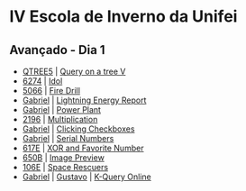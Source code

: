 # IV Escola de Inverno da Unifei

## Avançado - Dia 1
- [QTREE5]() | [Query on a tree V](http://www.spoj.com/problems/QTREE5/)
- [6274]() | [Idol](https://icpcarchive.ecs.baylor.edu/index.php?option=onlinejudge&page=show_problem&problem=4285)
- [5066]() | [Fire Drill](https://icpcarchive.ecs.baylor.edu/index.php?option=onlinejudge&page=show_problem&problem=3067)
- [Gabriel](5061-Gabriel.cpp) | [Lightning Energy Report](https://icpcarchive.ecs.baylor.edu/index.php?option=onlinejudge&page=show_problem&problem=3062)
- [Gabriel](6437-Gabriel.cpp) | [Power Plant](https://icpcarchive.ecs.baylor.edu/index.php?option=onlinejudge&page=show_problem&problem=4448)
- [2196]() | [Multiplication](https://icpcarchive.ecs.baylor.edu/index.php?option=onlinejudge&page=show_problem&problem=197)
- [Gabriel](4205-Gabriel.cpp) | [Clicking Checkboxes](https://icpcarchive.ecs.baylor.edu/index.php?option=onlinejudge&page=show_problem&problem=2206)
- [Gabriel](5064-Gabriel.cpp) | [Serial Numbers](https://icpcarchive.ecs.baylor.edu/index.php?option=onlinejudge&page=show_problem&problem=3065)
- [617E]() | [XOR and Favorite Number](http://codeforces.com/problemset/problem/617/E)
- [650B]() | [Image Preview](http://codeforces.com/problemset/problem/650/B)
- [106E]() | [Space Rescuers](http://codeforces.com/problemset/problem/106/E)
- [Gabriel](KQUERYO-Gabriel.cpp) | [Gustavo](KQUERYO-Gustavo.cpp) | [K-Query Online](http://www.spoj.com/problems/KQUERYO/)

